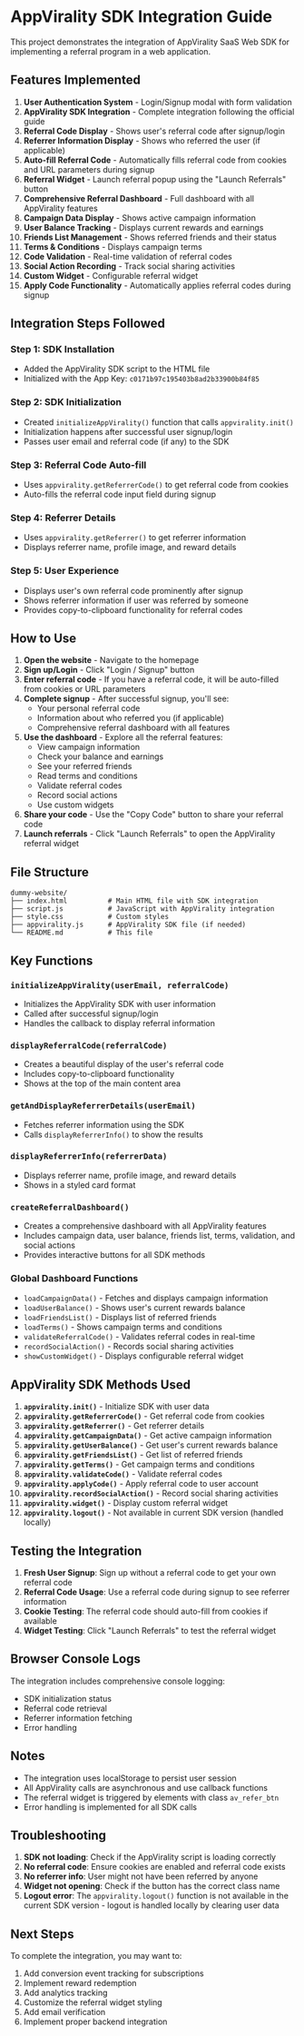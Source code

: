 # AppVirality SDK Integration Guide

This project demonstrates the integration of AppVirality SaaS Web SDK for implementing a referral program in a web application.

## Features Implemented

1. **User Authentication System** - Login/Signup modal with form validation
2. **AppVirality SDK Integration** - Complete integration following the official guide
3. **Referral Code Display** - Shows user's referral code after signup/login
4. **Referrer Information Display** - Shows who referred the user (if applicable)
5. **Auto-fill Referral Code** - Automatically fills referral code from cookies and URL parameters during signup
6. **Referral Widget** - Launch referral popup using the "Launch Referrals" button
7. **Comprehensive Referral Dashboard** - Full dashboard with all AppVirality features
8. **Campaign Data Display** - Shows active campaign information
9. **User Balance Tracking** - Displays current rewards and earnings
10. **Friends List Management** - Shows referred friends and their status
11. **Terms & Conditions** - Displays campaign terms
12. **Code Validation** - Real-time validation of referral codes
13. **Social Action Recording** - Track social sharing activities
14. **Custom Widget** - Configurable referral widget
15. **Apply Code Functionality** - Automatically applies referral codes during signup

## Integration Steps Followed

### Step 1: SDK Installation
- Added the AppVirality SDK script to the HTML file
- Initialized with the App Key: `c0171b97c195403b8ad2b33900b84f85`

### Step 2: SDK Initialization
- Created `initializeAppVirality()` function that calls `appvirality.init()`
- Initialization happens after successful user signup/login
- Passes user email and referral code (if any) to the SDK

### Step 3: Referral Code Auto-fill
- Uses `appvirality.getReferrerCode()` to get referral code from cookies
- Auto-fills the referral code input field during signup

### Step 4: Referrer Details
- Uses `appvirality.getReferrer()` to get referrer information
- Displays referrer name, profile image, and reward details

### Step 5: User Experience
- Displays user's own referral code prominently after signup
- Shows referrer information if user was referred by someone
- Provides copy-to-clipboard functionality for referral codes

## How to Use

1. **Open the website** - Navigate to the homepage
2. **Sign up/Login** - Click "Login / Signup" button
3. **Enter referral code** - If you have a referral code, it will be auto-filled from cookies or URL parameters
4. **Complete signup** - After successful signup, you'll see:
   - Your personal referral code
   - Information about who referred you (if applicable)
   - Comprehensive referral dashboard with all features
5. **Use the dashboard** - Explore all the referral features:
   - View campaign information
   - Check your balance and earnings
   - See your referred friends
   - Read terms and conditions
   - Validate referral codes
   - Record social actions
   - Use custom widgets
6. **Share your code** - Use the "Copy Code" button to share your referral code
7. **Launch referrals** - Click "Launch Referrals" to open the AppVirality referral widget

## File Structure

```
dummy-website/
├── index.html          # Main HTML file with SDK integration
├── script.js           # JavaScript with AppVirality integration
├── style.css           # Custom styles
├── appvirality.js      # AppVirality SDK file (if needed)
└── README.md           # This file
```

## Key Functions

### `initializeAppVirality(userEmail, referralCode)`
- Initializes the AppVirality SDK with user information
- Called after successful signup/login
- Handles the callback to display referral information

### `displayReferralCode(referralCode)`
- Creates a beautiful display of the user's referral code
- Includes copy-to-clipboard functionality
- Shows at the top of the main content area

### `getAndDisplayReferrerDetails(userEmail)`
- Fetches referrer information using the SDK
- Calls `displayReferrerInfo()` to show the results

### `displayReferrerInfo(referrerData)`
- Displays referrer name, profile image, and reward details
- Shows in a styled card format

### `createReferralDashboard()`
- Creates a comprehensive dashboard with all AppVirality features
- Includes campaign data, user balance, friends list, terms, validation, and social actions
- Provides interactive buttons for all SDK methods

### Global Dashboard Functions
- `loadCampaignData()` - Fetches and displays campaign information
- `loadUserBalance()` - Shows user's current rewards balance
- `loadFriendsList()` - Displays list of referred friends
- `loadTerms()` - Shows campaign terms and conditions
- `validateReferralCode()` - Validates referral codes in real-time
- `recordSocialAction()` - Records social sharing activities
- `showCustomWidget()` - Displays configurable referral widget

## AppVirality SDK Methods Used

1. **`appvirality.init()`** - Initialize SDK with user data
2. **`appvirality.getReferrerCode()`** - Get referral code from cookies
3. **`appvirality.getReferrer()`** - Get referrer details
4. **`appvirality.getCampaignData()`** - Get active campaign information
5. **`appvirality.getUserBalance()`** - Get user's current rewards balance
6. **`appvirality.getFriendsList()`** - Get list of referred friends
7. **`appvirality.getTerms()`** - Get campaign terms and conditions
8. **`appvirality.validateCode()`** - Validate referral codes
9. **`appvirality.applyCode()`** - Apply referral code to user account
10. **`appvirality.recordSocialAction()`** - Record social sharing activities
11. **`appvirality.widget()`** - Display custom referral widget
12. **`appvirality.logout()`** - Not available in current SDK version (handled locally)

## Testing the Integration

1. **Fresh User Signup**: Sign up without a referral code to get your own referral code
2. **Referral Code Usage**: Use a referral code during signup to see referrer information
3. **Cookie Testing**: The referral code should auto-fill from cookies if available
4. **Widget Testing**: Click "Launch Referrals" to test the referral widget

## Browser Console Logs

The integration includes comprehensive console logging:
- SDK initialization status
- Referral code retrieval
- Referrer information fetching
- Error handling

## Notes

- The integration uses localStorage to persist user session
- All AppVirality calls are asynchronous and use callback functions
- The referral widget is triggered by elements with class `av_refer_btn`
- Error handling is implemented for all SDK calls

## Troubleshooting

1. **SDK not loading**: Check if the AppVirality script is loading correctly
2. **No referral code**: Ensure cookies are enabled and referral code exists
3. **No referrer info**: User might not have been referred by anyone
4. **Widget not opening**: Check if the button has the correct class name
5. **Logout error**: The `appvirality.logout()` function is not available in the current SDK version - logout is handled locally by clearing user data

## Next Steps

To complete the integration, you may want to:
1. Add conversion event tracking for subscriptions
2. Implement reward redemption
3. Add analytics tracking
4. Customize the referral widget styling
5. Add email verification
6. Implement proper backend integration
